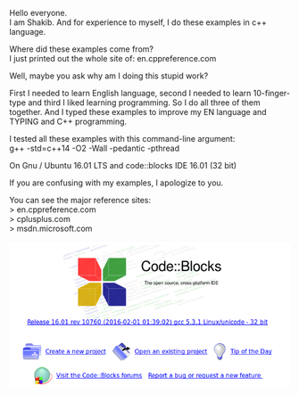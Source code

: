 
Hello everyone.  
I am Shakib. And for experience to myself, I do these examples in c++ language.

Where did these examples come from?  
I just printed out the whole site of: en.cppreference.com
      
Well, maybe you ask why am I doing this stupid work?

First I needed to learn English language, second I needed to learn 10-finger-type
and third I liked learning programming. So I do all three of them together. And I
typed these examples to improve my EN language and TYPING and C++ programming.

I tested all these examples with this command-line argument:  
g++ -std=c++14 -O2 -Wall -pedantic -pthread

On Gnu / Ubuntu 16.01 LTS and code::blocks IDE 16.01 (32 bit)  

If you are confusing with my examples, I apologize to you.
  
You can see the major reference sites:  
    > en.cppreference.com  
    > cplusplus.com  
    > msdn.microsoft.com  


![logo_codeblock](https://github.com/k-five/1000_examples_with_cpp/blob/master/logo_codeblocks.png)